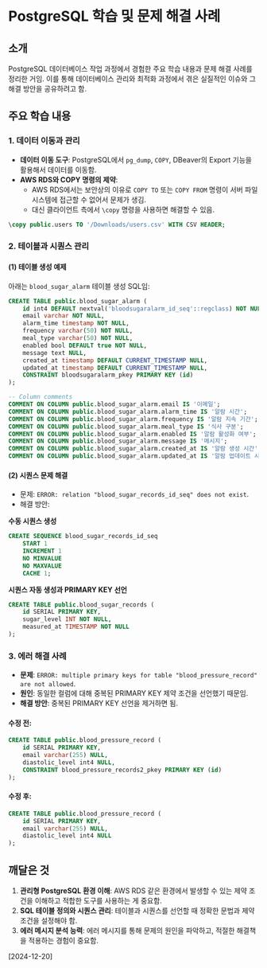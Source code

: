 # PostgreSQL 학습 및 문제 해결 사례

## 소개

PostgreSQL 데이터베이스 작업 과정에서 경험한 주요 학습 내용과 문제 해결 사례를 정리한 거임. 이를 통해 데이터베이스 관리와 최적화 과정에서 겪은 실질적인 이슈와 그 해결 방안을 공유하려고 함.

## 주요 학습 내용

### 1. 데이터 이동과 관리

- **데이터 이동 도구**: PostgreSQL에서 `pg_dump`, `COPY`, DBeaver의 Export 기능을 활용해서 데이터를 이동함.
- **AWS RDS와 COPY 명령의 제약**:
  - AWS RDS에서는 보안상의 이유로 `COPY TO` 또는 `COPY FROM` 명령이 서버 파일 시스템에 접근할 수 없어서 문제가 생김.
  - 대신 클라이언트 측에서 `\copy` 명령을 사용하면 해결할 수 있음.

```sql
\copy public.users TO '/Downloads/users.csv' WITH CSV HEADER;
```

### 2. 테이블과 시퀀스 관리

#### (1) 테이블 생성 예제

아래는 `blood_sugar_alarm` 테이블 생성 SQL임:

```sql
CREATE TABLE public.blood_sugar_alarm (
    id int4 DEFAULT nextval('bloodsugaralarm_id_seq'::regclass) NOT NULL,
    email varchar NOT NULL,
    alarm_time timestamp NOT NULL,
    frequency varchar(50) NOT NULL,
    meal_type varchar(50) NOT NULL,
    enabled bool DEFAULT true NOT NULL,
    message text NULL,
    created_at timestamp DEFAULT CURRENT_TIMESTAMP NULL,
    updated_at timestamp DEFAULT CURRENT_TIMESTAMP NULL,
    CONSTRAINT bloodsugaralarm_pkey PRIMARY KEY (id)
);

-- Column comments
COMMENT ON COLUMN public.blood_sugar_alarm.email IS '이메일';
COMMENT ON COLUMN public.blood_sugar_alarm.alarm_time IS '알람 시간';
COMMENT ON COLUMN public.blood_sugar_alarm.frequency IS '알람 지속 기간';
COMMENT ON COLUMN public.blood_sugar_alarm.meal_type IS '식사 구분';
COMMENT ON COLUMN public.blood_sugar_alarm.enabled IS '알람 활성화 여부';
COMMENT ON COLUMN public.blood_sugar_alarm.message IS '메시지';
COMMENT ON COLUMN public.blood_sugar_alarm.created_at IS '알람 생성 시간';
COMMENT ON COLUMN public.blood_sugar_alarm.updated_at IS '알람 업데이트 시간';
```

#### (2) 시퀀스 문제 해결

- 문제: `ERROR: relation "blood_sugar_records_id_seq" does not exist`.
- 해결 방안:

**수동 시퀀스 생성**

```sql
CREATE SEQUENCE blood_sugar_records_id_seq
    START 1
    INCREMENT 1
    NO MINVALUE
    NO MAXVALUE
    CACHE 1;
```

**시퀀스 자동 생성과 PRIMARY KEY 선언**

```sql
CREATE TABLE public.blood_sugar_records (
    id SERIAL PRIMARY KEY,
    sugar_level INT NOT NULL,
    measured_at TIMESTAMP NOT NULL
);
```

### 3. 에러 해결 사례

- **문제**: `ERROR: multiple primary keys for table "blood_pressure_record" are not allowed`.
- **원인**: 동일한 컬럼에 대해 중복된 PRIMARY KEY 제약 조건을 선언했기 때문임.
- **해결 방안**: 중복된 PRIMARY KEY 선언을 제거하면 됨.

#### 수정 전:

```sql
CREATE TABLE public.blood_pressure_record (
    id SERIAL PRIMARY KEY,
    email varchar(255) NULL,
    diastolic_level int4 NULL,
    CONSTRAINT blood_pressure_records2_pkey PRIMARY KEY (id)
);
```

#### 수정 후:

```sql
CREATE TABLE public.blood_pressure_record (
    id SERIAL PRIMARY KEY,
    email varchar(255) NULL,
    diastolic_level int4 NULL
);
```

## 깨달은 것

1. **관리형 PostgreSQL 환경 이해**: AWS RDS 같은 환경에서 발생할 수 있는 제약 조건을 이해하고 적합한 도구를 사용하는 게 중요함.
2. **SQL 테이블 정의와 시퀀스 관리**: 테이블과 시퀀스를 선언할 때 정확한 문법과 제약 조건을 설정해야 함.
3. **에러 메시지 분석 능력**: 에러 메시지를 통해 문제의 원인을 파악하고, 적절한 해결책을 적용하는 경험이 중요함.

[2024-12-20]



